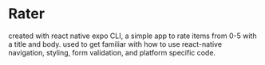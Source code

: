 # Rater

created with react native expo CLI, a simple app to rate items from 0-5 with a title and body. used to get familiar with how to use react-native navigation, styling,
form validation, and platform specific code.

